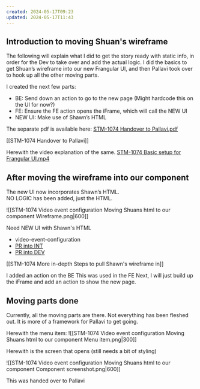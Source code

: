 ```yaml
---
created: 2024-05-17T09:23
updated: 2024-05-17T11:43
---
```

## Introduction to moving Shuan's wireframe

The following will explain what I did to get the story ready with static info, in order for the Dev to take over and add the actual logic.
I did the basics to get Shuan’s wireframe into our new Frangular UI, and then Pallavi took over to hook up all the other moving parts.  
  
I created the next few parts:  
- BE: Send down an action to go to the new page (Might hardcode this on the UI for now?)  
- FE: Ensure the FE action opens the iFrame, which will call the NEW UI  
- NEW UI: Make use of Shawn’s HTML

The separate pdf is available here:
[STM-1074 Handover to Pallavi.pdf](https://mixtelematics-my.sharepoint.com/personal/marthinus_raath_mixtelematics_com/Documents/Microsoft%20Teams%20Chat%20Files/STM-1074%20Handover%20to%20Pallavi.pdf)

[[STM-1074 Handover to Pallavi]]

Herewith the video explanation of the same.
[STM-1074 Basic setup for Frangular UI.mp4](https://mixtelematics-my.sharepoint.com/:v:/p/marthinus_raath/Edn-QtmHhwdHie7dVX3PeS8BTuBPQFaHPuZ1IWzECl9OQg?nav=eyJyZWZlcnJhbEluZm8iOnsicmVmZXJyYWxBcHAiOiJPbmVEcml2ZUZvckJ1c2luZXNzIiwicmVmZXJyYWxBcHBQbGF0Zm9ybSI6IldlYiIsInJlZmVycmFsTW9kZSI6InZpZXciLCJyZWZlcnJhbFZpZXciOiJNeUZpbGVzTGlua0NvcHkifX0&e=lgSUqq)

## After moving the wireframe into our component

The new UI now incorporates Shawn’s HTML.  
NO LOGIC has been added, just the HTML.

![[STM-1074 Video event configuration Moving Shuans html to our component Wireframe.png|600]]

Need NEW UI with Shawn's HTML  
- video-event-configuration  
- [PR into INT](https://dev.azure.com/MiXTelematics/DeviceIntegration/_git/MiX.Config.Frangular.UI/pullrequest/99384 "https://dev.azure.com/MiXTelematics/DeviceIntegration/_git/MiX.Config.Frangular.UI/pullrequest/99384")  
- [PR into DEV](https://dev.azure.com/MiXTelematics/DeviceIntegration/_git/MiX.Config.Frangular.UI/pullrequest/99385 "https://dev.azure.com/MiXTelematics/DeviceIntegration/_git/MiX.Config.Frangular.UI/pullrequest/99385")

 [[STM-1074 More in-depth Steps to pull Shawn's wireframe in]]

I added an action on the BE
This was used in the FE
Next, I will just build up the iFrame and add an action to show the new page.

## Moving parts done

Currently, all the moving parts are there. Not everything has been fleshed out. It is more of a framework for Pallavi to get going.  
  
Herewith the menu item:
![[STM-1074 Video event configuration Moving Shuans html to our component Menu item.png|300]]

Herewith is the screen that opens (still needs a bit of styling)

![[STM-1074 Video event configuration Moving Shuans html to our component Component screenshot.png|600]]

This was handed over to Pallavi